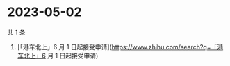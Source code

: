 # 2023-05-02

共 1 条

<!-- BEGIN ZHIHUSEARCH -->
<!-- 最后更新时间 Tue May 02 2023 05:05:27 GMT+0800 (China Standard Time) -->
1. [「港车北上」6 月 1 日起接受申请](https://www.zhihu.com/search?q=「港车北上」6 月 1 日起接受申请)
<!-- END ZHIHUSEARCH -->
